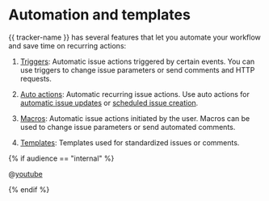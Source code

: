 # Automation and templates

{{ tracker-name }} has several features that let you automate your workflow and save time on recurring actions:

1. [Triggers](user/trigger.md): Automatic issue actions triggered by certain events. You can use triggers to change issue parameters or send comments and HTTP requests.

1. [Auto actions](user/autoactions.md): Automatic recurring issue actions. Use auto actions for [automatic issue updates](user/create-autoaction.md) or [scheduled issue creation](user/ticket-schedule.md).

1. [Macros](manager/create-macroses.md): Automatic issue actions initiated by the user. Macros can be used to change issue parameters or send automated comments.

1. [Templates](user/ticket-template.md): Templates used for standardized issues or comments.

{% if audience == "internal" %}

@[youtube](tN7TsTwGNoE)

{% endif %}

